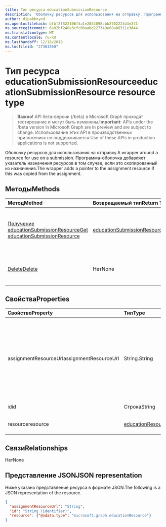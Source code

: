 ```yaml
---
title: Тип ресурса educationSubmissionResource
description: 'Оболочку ресурсов для использования на отправку. Программа-оболочка добавляет указатель назначения ресурсов в том случае, если это скопированный из назначения.  '
author: dipakboyed
ms.openlocfilehash: bfbf2f522106f5a1e2033898cbb2702223d3e241
ms.sourcegitcommit: 6a82bf240a3cfc0baabd227349e08a08311e3d44
ms.translationtype: MT
ms.contentlocale: ru-RU
ms.lasthandoff: 12/18/2018
ms.locfileid: "27361560"
---
```

# <a name="educationsubmissionresource-resource-type"></a><span data-ttu-id="227fd-104">Тип ресурса educationSubmissionResource</span><span class="sxs-lookup"><span data-stu-id="227fd-104">educationSubmissionResource resource type</span></span>

> <span data-ttu-id="227fd-105">**Важно!** API бета-версии (/beta) в Microsoft Graph проходят тестирование и могут быть изменены.</span><span class="sxs-lookup"><span data-stu-id="227fd-105">**Important:** APIs under the /beta version in Microsoft Graph are in preview and are subject to change.</span></span> <span data-ttu-id="227fd-106">Использование этих API в производственных приложениях не поддерживается.</span><span class="sxs-lookup"><span data-stu-id="227fd-106">Use of these APIs in production applications is not supported.</span></span>

<span data-ttu-id="227fd-107">Оболочку ресурсов для использования на отправку.</span><span class="sxs-lookup"><span data-stu-id="227fd-107">A wrapper around a resource for use on a submission.</span></span> <span data-ttu-id="227fd-108">Программа-оболочка добавляет указатель назначения ресурсов в том случае, если это скопированный из назначения.</span><span class="sxs-lookup"><span data-stu-id="227fd-108">The wrapper adds a pointer to the assignment resource if this was copied from the assignment.</span></span>  


## <a name="methods"></a><span data-ttu-id="227fd-109">Методы</span><span class="sxs-lookup"><span data-stu-id="227fd-109">Methods</span></span>

| <span data-ttu-id="227fd-110">Метод</span><span class="sxs-lookup"><span data-stu-id="227fd-110">Method</span></span>           | <span data-ttu-id="227fd-111">Возвращаемый тип</span><span class="sxs-lookup"><span data-stu-id="227fd-111">Return Type</span></span>    |<span data-ttu-id="227fd-112">Описание</span><span class="sxs-lookup"><span data-stu-id="227fd-112">Description</span></span>|
|:---------------|:--------|:----------|
|[<span data-ttu-id="227fd-113">Получение educationSubmissionResource</span><span class="sxs-lookup"><span data-stu-id="227fd-113">Get educationSubmissionResource</span></span>](../api/educationsubmissionresource-get.md) | [<span data-ttu-id="227fd-114">educationSubmissionResource</span><span class="sxs-lookup"><span data-stu-id="227fd-114">educationSubmissionResource</span></span>](educationsubmissionresource.md) |<span data-ttu-id="227fd-115">Чтение свойства и связи объекта **educationSubmissionResource** .</span><span class="sxs-lookup"><span data-stu-id="227fd-115">Read properties and relationships of an **educationSubmissionResource** object.</span></span>|
|[<span data-ttu-id="227fd-116">Delete</span><span class="sxs-lookup"><span data-stu-id="227fd-116">Delete</span></span>](../api/educationsubmissionresource-delete.md) | <span data-ttu-id="227fd-117">Нет</span><span class="sxs-lookup"><span data-stu-id="227fd-117">None</span></span> |<span data-ttu-id="227fd-118">Удаление объекта **educationSubmissionResource** .</span><span class="sxs-lookup"><span data-stu-id="227fd-118">Delete an **educationSubmissionResource** object.</span></span> |

## <a name="properties"></a><span data-ttu-id="227fd-119">Свойства</span><span class="sxs-lookup"><span data-stu-id="227fd-119">Properties</span></span>
| <span data-ttu-id="227fd-120">Свойство</span><span class="sxs-lookup"><span data-stu-id="227fd-120">Property</span></span>     | <span data-ttu-id="227fd-121">Тип</span><span class="sxs-lookup"><span data-stu-id="227fd-121">Type</span></span>   |<span data-ttu-id="227fd-122">Описание</span><span class="sxs-lookup"><span data-stu-id="227fd-122">Description</span></span>|
|:---------------|:--------|:----------|
|<span data-ttu-id="227fd-123">assignmentResourceUrl</span><span class="sxs-lookup"><span data-stu-id="227fd-123">assignmentResourceUrl</span></span>|<span data-ttu-id="227fd-124">String.</span><span class="sxs-lookup"><span data-stu-id="227fd-124">String</span></span>|<span data-ttu-id="227fd-125">Указатель на назначения, с которого был скопирован этот ресурс.</span><span class="sxs-lookup"><span data-stu-id="227fd-125">Pointer to the assignment from which this resource was copied.</span></span> <span data-ttu-id="227fd-126">Если это значение null, студент загружаться ресурса.</span><span class="sxs-lookup"><span data-stu-id="227fd-126">If this is null, the student uploaded the resource.</span></span>|
|<span data-ttu-id="227fd-127">id</span><span class="sxs-lookup"><span data-stu-id="227fd-127">id</span></span>|<span data-ttu-id="227fd-128">Строка</span><span class="sxs-lookup"><span data-stu-id="227fd-128">String</span></span>| <span data-ttu-id="227fd-129">Только для чтения.</span><span class="sxs-lookup"><span data-stu-id="227fd-129">Read-only.</span></span>|
|<span data-ttu-id="227fd-130">resource</span><span class="sxs-lookup"><span data-stu-id="227fd-130">resource</span></span>|[<span data-ttu-id="227fd-131">educationResource</span><span class="sxs-lookup"><span data-stu-id="227fd-131">educationResource</span></span>](educationresource.md)|<span data-ttu-id="227fd-132">Объект ресурса.</span><span class="sxs-lookup"><span data-stu-id="227fd-132">Resource object.</span></span>|

## <a name="relationships"></a><span data-ttu-id="227fd-133">Связи</span><span class="sxs-lookup"><span data-stu-id="227fd-133">Relationships</span></span>
<span data-ttu-id="227fd-134">Нет</span><span class="sxs-lookup"><span data-stu-id="227fd-134">None</span></span>


## <a name="json-representation"></a><span data-ttu-id="227fd-135">Представление JSON</span><span class="sxs-lookup"><span data-stu-id="227fd-135">JSON representation</span></span>

<span data-ttu-id="227fd-136">Ниже указано представление ресурса в формате JSON.</span><span class="sxs-lookup"><span data-stu-id="227fd-136">The following is a JSON representation of the resource.</span></span>

<!-- {
  "blockType": "resource",
  "optionalProperties": [

  ],
  "@odata.type": "microsoft.graph.educationSubmissionResource"
}-->

```json
{
  "assignmentResourceUrl": "String",
  "id": "String (identifier)",
  "resource": {"@odata.type": "microsoft.graph.educationResource"}
}
```

<!-- uuid: 8fcb5dbc-d5aa-4681-8e31-b001d5168d79
2015-10-25 14:57:30 UTC -->
<!-- {
  "type": "#page.annotation",
  "description": "educationSubmissionResource resource",
  "keywords": "",
  "section": "documentation",
  "tocPath": ""
}-->